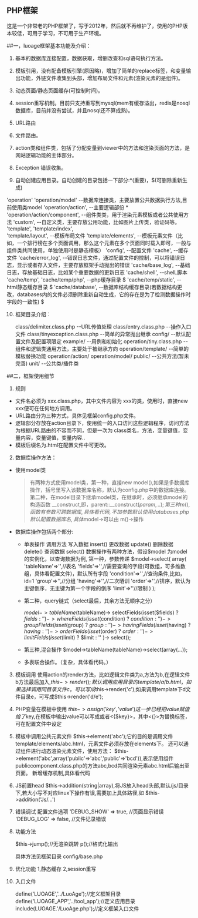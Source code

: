 ## PHP框架

这是一个非常老的PHP框架了，写于2012年，然后就不再维护了，使用的PHP版本较低，可用于学习，不可用于生产环境。


##一，luoage框架基本功能及介绍：

1. 基本的数据库连接配置，数据获取，增删改查和sql语句执行方法。

2. 模板引用，没有配备模板引擎(原因略)，增加了简单的replace标签，和变量输出功能，外链文件收集到头部，增加布局文件和元素(渲染元素的是组件)。

3. 动态页面/静态页面缓存(可控制时间)。

4. session重写机制。目前只支持重写到mysql(mem有缓存溢出，redis是nosql数据库，目前并没有尝试，并且nosql还不算成熟)。

5. URL路由

6. 文件路由。

7. action类和组件类，包括了分配变量到viewer中的方法和渲染页面的方法，是网站逻辑功能的主体部分。

8. Exception 错误收集。

9. 自动创建应用目录。自动创建的目录包括一下部分:*(重要)，$(可删除重新生成)

'operation'
'operation/model' 		--数据库连接类，主要放置公共数据执行方法,目前使用类model
'operation/action',		--主要逻辑部份 *
'operation/action/component',	--组件类类，用于渲染元素模板或者公共使用方法
'custom',			--自定义类，主要存放公用功能，比如图片上传类，验证码等。
'template',
'template/index',		
'template/layout',		--模板布局文件
'template/elements',	--模板元素文件（比如，一个排行榜在多个页面调用，那么这个元素在多个页面同时载入即可，一般与组件类共同使用，单独使用时是静态模板）
'config',			--配置文件
'cache',			--缓存文件
'cache/error_log',		--错误日志文件，通过配置文件的控制，可以将错误日志，显示或者存入文件，主要存放框架手动抛出的错误
'cache/base_log',		--基础日志，存放基础日志，比如某个重要数据的更新日志
'cache/shell',			--shelL脚本
'cache/temp',
'cache/temp/php',		--php缓存目录 $
'cache/temp/static',	--html静态缓存目录 $
'cache/database',		--数据库结构缓存目录(若数据结构更改，databases内的文件必须删除重新自动生成，它的存在是为了检测数据操作时字段的一致性) $

10. 框架目录介绍：

	class/delimiter.class.php	--URL传值处理
	class/entry.class.php		--操作入口文件
	class/tinyexception.class.php	--简单的异常抛出继承
	config/				--默认配置文件及配置项限定
	example/			--用例和初始化
	operation/tiny.class.php	--组件和逻辑类通用方法，主要处于被继承方向
	operation/template/		--简单的模板替换功能
	operation/action/
	operation/model/
	public/				--公共方法(暂未完善)
	unit/				--公共类/插件类

##二，框架使用细节
1. 规则
 - 文件名必须为 xxx.class.php，其中文件内容为 xxx的类，使用时，直接new xxx便可在任何地方调用。
 - URL路由分为三种方式，具体见框架config.php文件。
 - 逻辑部分存放在action目录下，使用统一的入口访问这些逻辑程序，访问方法为根据URL路由的不容而不同，但是一次为 class类名，方法，变量键值，变量内容，变量键值，变量内容..
 - 模板后缀名为.html在配置文件中可更改。

2.  数据库操作方法：
 - 使用model类
	>有两种方式使用model类，第一种，直接new model(),如果是多数据库操作，括号里写入该数据库名称，默认为config.php中的数据库连接。
	>第二种，在model目录下继承model类，在继承时，必须继承model的构造函数 __construct,即，parent::__construct($param,..);
	>第三种 m(),函数有参数可跨数据库,具体看代码,不加参数默认使用databases.php默认配置数据库名,具体$model->可以由 m()->操作

 - 数据库操作包括两个部分:
	- 单表操作
		调用方法
		写入数据	insert()
		更改数据	update()
		删除数据	delete()
		查询数据	select()
		数据操作有两种方法，假设$model 为model的实例化，以查询数据为例,
		第一种，参数传递 
		$model->select(
			array(
				'tableName'=>'',//表名
				'fields'=>'',//需要查询的字段(可数组，可多维数组，具体看配置文件)，默认所有字段
				'condition'=>'',//查询条件,比如，id=1
				'group'=>'',//分组
				'having'=>'',//二次晒训
				'order'=>'',//排序，默认为主键倒序，无主键为第一个字段的倒序
				'limit'=>''//限制
			)
		);

	- 第二种，query链式（select最后，其余方法无顺序之分）

		$model->tableName($tableName)->
			selectFields(isset($fields) ? $fields : '' )->
			whereFields(isset($condition) ? $condition : '' )->
			groupFields(isset($group) ? $group : '' )->
			havingFields(isset($having) ? $having : '' )->
			orderFields(isset($order) ? $order : '' )->
			limitFields(isset($limit) ? $limit : '' )->
			select();

	- 第三种,混合操作
		$model->tableName(tableName)->select(array(...));

	- 多表联合操作。（复杂，具体看代码。）
3. 模板调用
	使用action的render方法，比如逻辑文件类为a,方法为b,在逻辑文件b方法最后加入,$this->render();默认调用应用目录的template/a/b.html，如果选择调用同目录文件c，
	可以写成$this->render('c');如果调用template下d文件目录e，可写成$this->render('d/e');

4. PHP变量在模板中使用
	$this->assign('key','value')这一步已经把value赋值给了$key,在模板中输出value可以写成<?php echo $key;?>或者<{$key}>，其中<{}>为替换标签，可在配置文件中设定
5. 模板中调用公共元素文件
	$this->element('abc');它的目的是调用文件template/elements/abc.html，元素文件必须存放在elements下。
	还可以通过组件进行动态渲染元素文件，使用方法：
	$this->element('abc',array('public'=>'abc','public'=>'bcd')),表示使用组件publiccomponent.class.php的方法abc,bcd共同渲染元素abc.html后输出至页面。
	新增缓存机制,具体看代码
6. JS前置head
	$this->addition(string|array),将JS放入head头部,默认/js/目录下,若大小写不对应linux下操作有误,需要加上具体路径,如 $this->addition('Js/...')
7. 错误调试
	配置文件选项
	'DEBUG_SHOW' => true, //页面显示错误
'DEBUG_LOG' => false, //文件记录错误
8. 功能方法

	$this->jump();//无渲染跳转
	p();//格式化输出
	
	具体方法见框架目录 config/base.php
9. 优化功能
	1,静态缓存
	2,session重写
10. 入口文件

	define('LUOAGE','../LuoAge');//定义框架目录
	define('LUOAGE_APP','../tool_app');//定义应用目录
	include(LUOAGE.'/LuoAge.php');//定义框架入口文件


